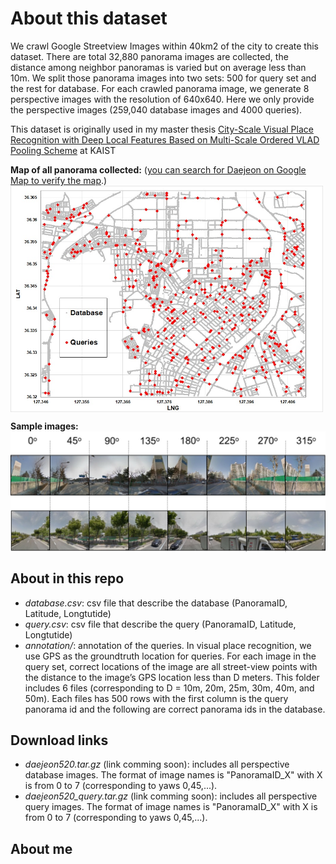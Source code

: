 # About this dataset

We crawl Google Streetview Images within 40km2 of the city to create this dataset. There are total  32,880 panorama images are collected, the distance among neighbor panoramas is varied but on average less than 10m. We split those panorama images into two sets: 500 for query set and the rest for database. For each crawled panorama image, we generate 8 perspective images with the resolution of 640x640. Here we only provide the perspective images (259,040 database images and 4000 queries).

This dataset is originally used in my master thesis [City-Scale Visual Place Recognition with Deep Local Features Based on Multi-Scale Ordered VLAD Pooling Scheme][thesis] at KAIST

**Map of all panorama collected:** ([you can search for Daejeon on Google Map to verify the map][daejeon].)
<img src="/imgs/map.jpg" align="center" width="500" />

**Sample images:**  
<img src="/imgs/samples.jpg" align="center" width="720" />

## About in this repo

- *database.csv*: csv file that describe the database (PanoramaID, Latitude, Longtutide)
- *query.csv*: csv file that describe the query (PanoramaID, Latitude, Longtutide)
- *annotation/*: annotation of the queries. In visual place recognition, we use GPS as the groundtruth location for queries. For each image in the query set, correct locations of the image are all street-view points with the distance to the image’s GPS location less than D meters. This folder includes 6 files (corresponding to D = 10m, 20m, 25m, 30m, 40m, and 50m). Each files has 500 rows with the first column is the query panorama id and the following are correct panorama ids in the database.

## Download links

- *daejeon520.tar.gz* (link comming soon): includes all perspective database images. The format of image names is "PanoramaID_X" with X is from 0 to 7 (corresponding to yaws 0,45,...).
- *daejeon520_query.tar.gz* (link comming soon): includes all perspective query images. The format of image names is "PanoramaID_X" with X is from 0 to 7 (corresponding to yaws 0,45,...).

## About me

[thesis]: https://github.com/canhld94/master-thesis

[daejeon]: https://www.google.com/maps/place/Daejeon/@36.3450802,127.3651532,14z/data=!4m5!3m4!1s0x356548d7ba4a6601:0xd196d69d988ad3b5!8m2!3d36.3504119!4d127.3845475

[map]: /imgs/map.jpg

[database]: https://drive.google.com

[query]: https://drive.google.com

